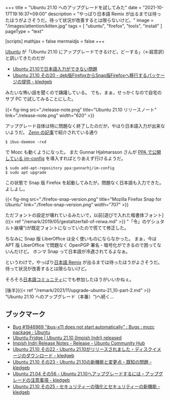 +++
title = "Ubuntu 21.10 へのアップグレードを試してみた"
date =  "2021-10-17T19:16:37+09:00"
description = "やっぱり日本語 Remix が出るまでは待ったほうがよさそうだ。待って状況が改善するとは限らないけど。"
image = "/images/attention/kitten.jpg"
tags = [ "ubuntu", "firefox", "tools", "install" ]
pageType = "text"

[scripts]
  mathjax = false
  mermaidjs = false
+++

[Ubuntu] が「Ubuntu 21.10 にアップグレードできるけど，どーする」（←超意訳）と訊いてきたのだが

- [Ubuntu 21.10で日本語入力ができない問題](https://zenn.dev/ikuya/articles/788626c3ae6ade)
- [Ubuntu 21.10 その20 - deb版FirefoxからSnap版Firefoxへ移行するパッケージの提供 - kledgeb](https://kledgeb.blogspot.com/2021/10/ubuntu-2110-20-debfirefoxsnapfirefox.html)

みたいな怖い話を聞くので躊躇している。
でも，まぁ，せっかくなので自宅のサブ PC で試してみることにした。

{{< fig-img src="./release-note.png" title="Ubuntu 21.10 リリースノート" link="./release-note.png" width="620" >}}

アップグレード自体は特に問題なく終了したのだが，やはり日本語入力が出来ないようだ。
[Zenn の記事](https://zenn.dev/ikuya/articles/788626c3ae6ade "Ubuntu 21.10で日本語入力ができない問題")で紹介されている通り

```text
$ ibus-daemon -rxd
```

で Mozc も動くようになった。
また Gunnar Hjalmarsson さんが [PPA で公開している im-config](https://launchpad.net/~gunnarhj/+archive/ubuntu/im-config "Work around LP 1946969 : Gunnar Hjalmarsson") を導入すればとりあえず行けるようだ。

```text
$ sudo add-apt-repository ppa:gunnarhj/im-config
$ sudo apt upgrade
```

この状態で Snap 版 Firefox を起動してみたが，問題なく日本語も入力できた。
よしよし。

{{< fig-img src="./firefox-snap-version.png" title="Mozilla Firefox Snap for Ubuntu" link="./firefox-snap-version.png" width="707" >}}

ただフォントの設定が壊れているみたいで，以前[遊びで入れた楷書体フォント]({{< ref "/remark/2019/05/gestaltzerfall-of-reiwa.md" >}} "「令」のゲシュタルト崩壊")が既定フォントになっていたので慌てて修正した。

ちなみに Snap 版 LiberOffice は全く使いものにならなかった。
まぁ，今は APT 版 LiberOffice で問題なく OpenPGP 署名・暗号化ができるので困ってないんだけど。
ホンマ Snap って日本語が冷遇されてるよなぁ。

というわけで，やっぱり[日本語 Remix](https://www.ubuntulinux.jp/products/JA-Localized) が出るまでは待ったほうがよさそうだ。
待って状況が改善するとは限らないけど。

そろそろ[日本語コミュニティ](https://www.ubuntulinux.jp/ "Homepage | Ubuntu Japanese Team")にでも参加したほうがいいかねぇ。

[後半]({{< ref "/remark/2021/11/upgrade-ubuntu-21_10-part-2.md" >}} "Ubuntu 21.10 へのアップグレード（本番）")へ続く...

## ブックマーク

- [Bug #1946969 “ibus-x11 does not start automatically” : Bugs : mozc package : Ubuntu](https://bugs.launchpad.net/bugs/1946969)
- [Ubuntu Fridge | Ubuntu 21.10 (Impish Indri) released](https://ubuntu-news.org/2021/10/14/ubuntu-21-10-impish-indri-released/)
- [Impish Indri Release Notes - Release - Ubuntu Community Hub](https://discourse.ubuntu.com/t/impish-indri-release-notes/21951)
- [Ubuntu 21.10 その22 - Ubuntu 21.10がリリースされました・ディスクイメージのダウンロード - kledgeb](https://kledgeb.blogspot.com/2021/10/ubuntu-2110-22-ubuntu-2110.html)
- [Ubuntu 21.10 その23 - Ubuntu 21.10の新機能と変更点・既知の問題 - kledgeb](https://kledgeb.blogspot.com/2021/10/ubuntu-2110-23-ubuntu-2110.html)
- [Ubuntu 21.04 その56 - Ubuntu 21.10へアップグレードするには・アップグレードの注意事項 - kledgeb](https://kledgeb.blogspot.com/2021/10/ubuntu-2104-56-ubuntu-2110.html)
- [Ubuntu 21.10 その25 - セキュリティーの強化とセキュリティーの新機能 - kledgeb](https://kledgeb.blogspot.com/2021/10/ubuntu-2110-25.html)

[Ubuntu]: https://www.ubuntu.com/ "The leading operating system for PCs, IoT devices, servers and the cloud | Ubuntu"
